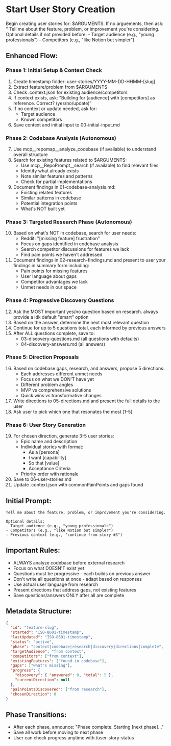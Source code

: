 # Start User Story Creation

Begin creating user stories for: $ARGUMENTS. If no arguements, then ask: "  Tell me about the feature, problem, or improvement you're considering.  Optional details if not provided before:  - Target audience (e.g., "young professionals")  - Competitors (e.g., "like Notion but simpler")

## Enhanced Flow:

### Phase 1: Initial Setup & Context Check
1. Create timestamp folder: user-stories/YYYY-MM-DD-HHMM-[slug]
2. Extract feature/problem from $ARGUMENTS
3. Check .context.json for existing audience/competitors
4. If context exists, ask: "Building for [audience] with [competitors] as reference. Correct? (yes/no/update)"
5. If no context or update needed, ask for:
   - Target audience
   - Known competitors
6. Save context and initial input to 00-initial-input.md

### Phase 2: Codebase Analysis (Autonomous)
7. Use mcp__repomap__analyze_codebase (if available) to understand overall structure
8. Search for existing features related to $ARGUMENTS:
   - Use mcp__RepoPrompt__search (if available) to find relevant files
   - Identify what already exists
   - Note similar features and patterns
   - Check for partial implementations
9. Document findings in 01-codebase-analysis.md:
   - Existing related features
   - Similar patterns in codebase
   - Potential integration points
   - What's NOT built yet

### Phase 3: Targeted Research Phase (Autonomous)
10. Based on what's NOT in codebase, search for user needs:
    - Reddit: "[missing feature] frustration"
    - Focus on gaps identified in codebase analysis
    - Search competitor discussions for features we lack
    - Find pain points we haven't addressed
11. Document findings in 02-research-findings.md and present to user your findings in summary form including:
    - Pain points for missing features
    - User language about gaps
    - Competitor advantages we lack
    - Unmet needs in our space

### Phase 4: Progressive Discovery Questions
12. Ask the MOST important yes/no question based on research. always provide a idk default "smart" option
13. Based on the answer, determine the next most relevant question
14. Continue for up to 5 questions total, each informed by previous answers
15. After ALL questions complete, save to:
    - 03-discovery-questions.md (all questions with defaults)
    - 04-discovery-answers.md (all answers)

### Phase 5: Direction Proposals
16. Based on codebase gaps, research, and answers, propose 5 directions:
    - Each addresses different unmet needs
    - Focus on what we DON'T have yet
    - Different problem angles
    - MVP vs comprehensive solutions
    - Quick wins vs transformative changes
17. Write directions to 05-directions.md and present the full details to the user
18. Ask user to pick which one that resonates the most [1-5]

### Phase 6: User Story Generation
19. For chosen direction, generate 3-5 user stories:
    - Epic name and description
    - Individual stories with format:
      - As a [persona]
      - I want [capability]
      - So that [value]
      - Acceptance Criteria
    - Priority order with rationale
20. Save to 06-user-stories.md
21. Update .context.json with commonPainPoints and gaps found

## Initial Prompt:
```
Tell me about the feature, problem, or improvement you're considering.

Optional details:
- Target audience (e.g., "young professionals")
- Competitors (e.g., "like Notion but simpler")
- Previous context (e.g., "continue from story #3")
```

## Important Rules:
- ALWAYS analyze codebase before external research
- Focus on what DOESN'T exist yet
- Questions must be progressive - each builds on previous answer
- Don't write all questions at once - adapt based on responses
- Use actual user language from research
- Present directions that address gaps, not existing features
- Save questions/answers ONLY after all are complete

## Metadata Structure:
```json
{
  "id": "feature-slug",
  "started": "ISO-8601-timestamp",
  "lastUpdated": "ISO-8601-timestamp",
  "status": "active",
  "phase": "context|codebase|research|discovery|directions|complete",
  "targetAudience": "from context",
  "competitors": ["from context"],
  "existingFeatures": ["found in codebase"],
  "gaps": ["what's missing"],
  "progress": {
    "discovery": { "answered": 0, "total": 5 },
    "currentDirection": null
  },
  "painPointsDiscovered": ["from research"],
  "chosenDirection": 0
}
```

## Phase Transitions:
- After each phase, announce: "Phase complete. Starting [next phase]..."
- Save all work before moving to next phase
- User can check progress anytime with /user-story-status
